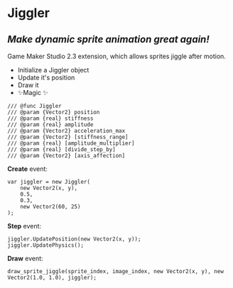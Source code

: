 # Jiggler
## _Make dynamic sprite animation great again!_

Game Maker Studio 2.3 extension, which allows sprites jiggle after motion.

- Initialize a Jiggler object
- Update it's position
- Draw it
- ✨Magic ✨

```
/// @func Jiggler
/// @param {Vector2} position
/// @param {real} stiffness
/// @param {real} amplitude
/// @param {Vector2} acceleration_max
/// @param {Vector2} [stiffness_range]
/// @param {real} [amplitude_multiplier]
/// @param {real} [divide_step_by]
/// @param {Vector2} [axis_affection]
```

**Create** event:
```
var jiggler = new Jiggler(
	new Vector2(x, y), 
	0.5, 
	0.3, 
	new Vector2(60, 25)
);
```

**Step** event:
```
jiggler.UpdatePosition(new Vector2(x, y));
jiggler.UpdatePhysics();
```

**Draw** event:
```
draw_sprite_jiggle(sprite_index, image_index, new Vector2(x, y), new Vector2(1.0, 1.0), jiggler);
```